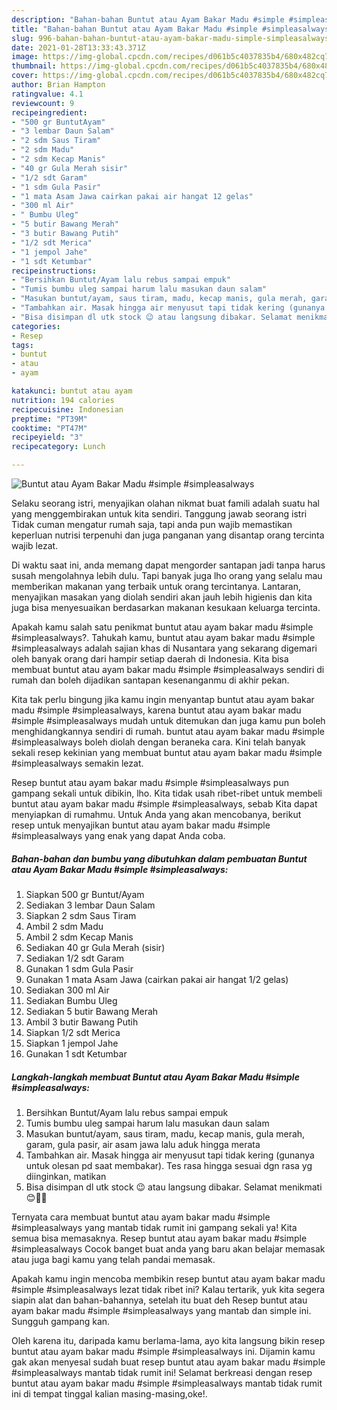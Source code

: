 ```yaml
---
description: "Bahan-bahan Buntut atau Ayam Bakar Madu #simple #simpleasalways Sederhana dan Mudah Dibuat"
title: "Bahan-bahan Buntut atau Ayam Bakar Madu #simple #simpleasalways Sederhana dan Mudah Dibuat"
slug: 996-bahan-bahan-buntut-atau-ayam-bakar-madu-simple-simpleasalways-sederhana-dan-mudah-dibuat
date: 2021-01-28T13:33:43.371Z
image: https://img-global.cpcdn.com/recipes/d061b5c4037835b4/680x482cq70/buntut-atau-ayam-bakar-madu-simple-simpleasalways-foto-resep-utama.jpg
thumbnail: https://img-global.cpcdn.com/recipes/d061b5c4037835b4/680x482cq70/buntut-atau-ayam-bakar-madu-simple-simpleasalways-foto-resep-utama.jpg
cover: https://img-global.cpcdn.com/recipes/d061b5c4037835b4/680x482cq70/buntut-atau-ayam-bakar-madu-simple-simpleasalways-foto-resep-utama.jpg
author: Brian Hampton
ratingvalue: 4.1
reviewcount: 9
recipeingredient:
- "500 gr BuntutAyam"
- "3 lembar Daun Salam"
- "2 sdm Saus Tiram"
- "2 sdm Madu"
- "2 sdm Kecap Manis"
- "40 gr Gula Merah sisir"
- "1/2 sdt Garam"
- "1 sdm Gula Pasir"
- "1 mata Asam Jawa cairkan pakai air hangat 12 gelas"
- "300 ml Air"
- " Bumbu Uleg"
- "5 butir Bawang Merah"
- "3 butir Bawang Putih"
- "1/2 sdt Merica"
- "1 jempol Jahe"
- "1 sdt Ketumbar"
recipeinstructions:
- "Bersihkan Buntut/Ayam lalu rebus sampai empuk"
- "Tumis bumbu uleg sampai harum lalu masukan daun salam"
- "Masukan buntut/ayam, saus tiram, madu, kecap manis, gula merah, garam, gula pasir, air asam jawa lalu aduk hingga merata"
- "Tambahkan air. Masak hingga air menyusut tapi tidak kering (gunanya untuk olesan pd saat membakar). Tes rasa hingga sesuai dgn rasa yg diinginkan, matikan"
- "Bisa disimpan dl utk stock 😉 atau langsung dibakar. Selamat menikmati 😊👍🏻"
categories:
- Resep
tags:
- buntut
- atau
- ayam

katakunci: buntut atau ayam 
nutrition: 194 calories
recipecuisine: Indonesian
preptime: "PT39M"
cooktime: "PT47M"
recipeyield: "3"
recipecategory: Lunch

---
```



![Buntut atau Ayam Bakar Madu #simple #simpleasalways](https://img-global.cpcdn.com/recipes/d061b5c4037835b4/680x482cq70/buntut-atau-ayam-bakar-madu-simple-simpleasalways-foto-resep-utama.jpg)

Selaku seorang istri, menyajikan olahan nikmat buat famili adalah suatu hal yang menggembirakan untuk kita sendiri. Tanggung jawab seorang istri Tidak cuman mengatur rumah saja, tapi anda pun wajib memastikan keperluan nutrisi terpenuhi dan juga panganan yang disantap orang tercinta wajib lezat.

Di waktu  saat ini, anda memang dapat mengorder santapan jadi tanpa harus susah mengolahnya lebih dulu. Tapi banyak juga lho orang yang selalu mau memberikan makanan yang terbaik untuk orang tercintanya. Lantaran, menyajikan masakan yang diolah sendiri akan jauh lebih higienis dan kita juga bisa menyesuaikan berdasarkan makanan kesukaan keluarga tercinta. 



Apakah kamu salah satu penikmat buntut atau ayam bakar madu #simple #simpleasalways?. Tahukah kamu, buntut atau ayam bakar madu #simple #simpleasalways adalah sajian khas di Nusantara yang sekarang digemari oleh banyak orang dari hampir setiap daerah di Indonesia. Kita bisa membuat buntut atau ayam bakar madu #simple #simpleasalways sendiri di rumah dan boleh dijadikan santapan kesenanganmu di akhir pekan.

Kita tak perlu bingung jika kamu ingin menyantap buntut atau ayam bakar madu #simple #simpleasalways, karena buntut atau ayam bakar madu #simple #simpleasalways mudah untuk ditemukan dan juga kamu pun boleh menghidangkannya sendiri di rumah. buntut atau ayam bakar madu #simple #simpleasalways boleh diolah dengan beraneka cara. Kini telah banyak sekali resep kekinian yang membuat buntut atau ayam bakar madu #simple #simpleasalways semakin lezat.

Resep buntut atau ayam bakar madu #simple #simpleasalways pun gampang sekali untuk dibikin, lho. Kita tidak usah ribet-ribet untuk membeli buntut atau ayam bakar madu #simple #simpleasalways, sebab Kita dapat menyiapkan di rumahmu. Untuk Anda yang akan mencobanya, berikut resep untuk menyajikan buntut atau ayam bakar madu #simple #simpleasalways yang enak yang dapat Anda coba.

<!--inarticleads1-->

##### Bahan-bahan dan bumbu yang dibutuhkan dalam pembuatan Buntut atau Ayam Bakar Madu #simple #simpleasalways:

1. Siapkan 500 gr Buntut/Ayam
1. Sediakan 3 lembar Daun Salam
1. Siapkan 2 sdm Saus Tiram
1. Ambil 2 sdm Madu
1. Ambil 2 sdm Kecap Manis
1. Sediakan 40 gr Gula Merah (sisir)
1. Sediakan 1/2 sdt Garam
1. Gunakan 1 sdm Gula Pasir
1. Gunakan 1 mata Asam Jawa (cairkan pakai air hangat 1/2 gelas)
1. Sediakan 300 ml Air
1. Sediakan  Bumbu Uleg
1. Sediakan 5 butir Bawang Merah
1. Ambil 3 butir Bawang Putih
1. Siapkan 1/2 sdt Merica
1. Siapkan 1 jempol Jahe
1. Gunakan 1 sdt Ketumbar




<!--inarticleads2-->

##### Langkah-langkah membuat Buntut atau Ayam Bakar Madu #simple #simpleasalways:

1. Bersihkan Buntut/Ayam lalu rebus sampai empuk
1. Tumis bumbu uleg sampai harum lalu masukan daun salam
1. Masukan buntut/ayam, saus tiram, madu, kecap manis, gula merah, garam, gula pasir, air asam jawa lalu aduk hingga merata
1. Tambahkan air. Masak hingga air menyusut tapi tidak kering (gunanya untuk olesan pd saat membakar). Tes rasa hingga sesuai dgn rasa yg diinginkan, matikan
1. Bisa disimpan dl utk stock 😉 atau langsung dibakar. Selamat menikmati 😊👍🏻




Ternyata cara membuat buntut atau ayam bakar madu #simple #simpleasalways yang mantab tidak rumit ini gampang sekali ya! Kita semua bisa memasaknya. Resep buntut atau ayam bakar madu #simple #simpleasalways Cocok banget buat anda yang baru akan belajar memasak atau juga bagi kamu yang telah pandai memasak.

Apakah kamu ingin mencoba membikin resep buntut atau ayam bakar madu #simple #simpleasalways lezat tidak ribet ini? Kalau tertarik, yuk kita segera siapin alat dan bahan-bahannya, setelah itu buat deh Resep buntut atau ayam bakar madu #simple #simpleasalways yang mantab dan simple ini. Sungguh gampang kan. 

Oleh karena itu, daripada kamu berlama-lama, ayo kita langsung bikin resep buntut atau ayam bakar madu #simple #simpleasalways ini. Dijamin kamu gak akan menyesal sudah buat resep buntut atau ayam bakar madu #simple #simpleasalways mantab tidak rumit ini! Selamat berkreasi dengan resep buntut atau ayam bakar madu #simple #simpleasalways mantab tidak rumit ini di tempat tinggal kalian masing-masing,oke!.

